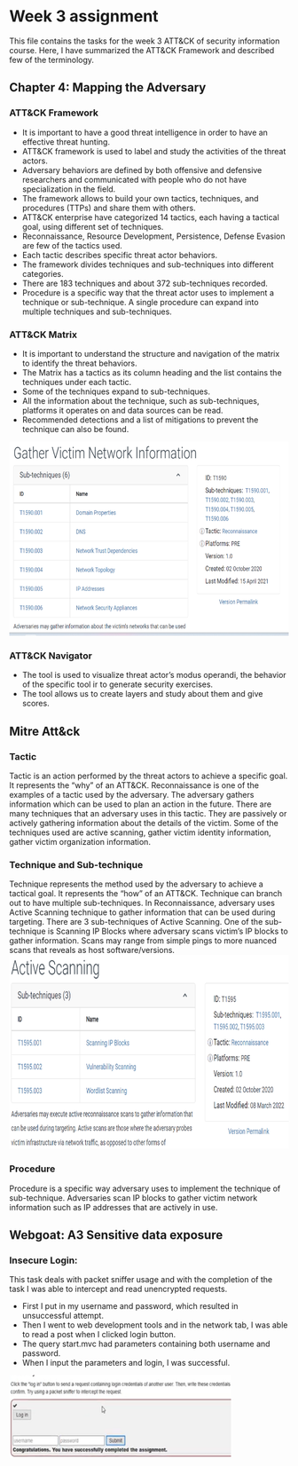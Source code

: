 # Week 3 assignment
This file contains the tasks for the week 3 ATT&CK of security information course. Here, I have summarized the ATT&CK Framework and described few of the terminology.
## Chapter 4: Mapping the Adversary
### ATT&CK Framework
* It is important to have a good threat intelligence in order to have an effective threat hunting.
* ATT&CK framework is used to label and study the activities of the threat actors.
* Adversary behaviors are defined by both offensive and defensive researchers and communicated with people who do not have specialization in the field.
*	The framework allows to build your own tactics, techniques, and procedures (TTPs) and share them with others.
*	ATT&CK enterprise have categorized 14 tactics, each having a tactical goal, using different set of techniques.
*	Reconnaissance, Resource Development, Persistence, Defense Evasion are few of the tactics used.
*	Each tactic describes specific threat actor behaviors.
*	The framework divides techniques and sub-techniques into different categories.
*	There are 183 techniques and about 372 sub-techniques recorded.
*	Procedure is a specific way that the threat actor uses to implement a technique or sub-technique. A single procedure can expand into multiple techniques and sub-techniques.

### ATT&CK Matrix
*	It is important to understand the structure and navigation of the matrix to identify the threat behaviors.
*	The Matrix has a tactics as its column heading and the list contains the techniques under each tactic.
*	Some of the techniques expand to sub-techniques.
*	All the information about the technique, such as sub-techniques, platforms it operates on and data sources can be read.
*	Recommended detections and a list of mitigations to prevent the technique can also be found.

<img src="https://github.com/BhaGur/InfoSec/blob/main/attack1.png" width="600" height="350"> 


### ATT&CK Navigator
*	The tool is used to visualize threat actor’s modus operandi, the behavior of the specific tool ir to generate security exercises.
*	The tool allows us to create layers and study about them and give scores. 

## Mitre Att&ck
### Tactic
Tactic is an action performed by the threat actors to achieve a specific goal. It represents the “why” of an ATT&CK. Reconnaissance is one of the examples of a tactic used by the adversary. The adversary gathers information which can be used to plan an action in the future. There are many techniques that an adversary uses in this tactic. They are passively or actively gathering information about the details of the victim. Some of the techniques used are active scanning, gather victim identity information, gather victim organization information.
### Technique and Sub-technique
Technique represents the method used by the adversary to achieve a tactical goal. It represents the “how” of an ATT&CK. Technique can branch out to have multiple sub-techniques. In Reconnaissance, adversary uses Active Scanning technique to gather information that can be used during targeting. There are 3 sub-techniques of Active Scanning. One of the sub-technique is Scanning IP Blocks where adversary scans victim’s IP blocks to gather information. Scans may range from simple pings to more nuanced scans that reveals as host software/versions.
<img src="https://github.com/BhaGur/InfoSec/blob/main/attack2.png" width="600" height="350"> 

### Procedure
Procedure is a specific way adversary uses to implement the technique of sub-technique. Adversaries scan IP blocks to gather victim network information such as IP addresses that are actively in use.

## Webgoat: A3 Sensitive data exposure
### Insecure Login: 
This task deals with packet sniffer usage and with the completion of the task I was able to intercept and read unencrypted requests.
* First I put in my username and password, which resulted in unsuccessful attempt.
* Then I went to web development tools and in the network tab, I was able to read a post when I clicked login button.
* The query start.mvc had parameters containing both username and password.
* When I input the parameters and login, I was successful.  

<img src="https://github.com/BhaGur/InfoSec/blob/main/webgoat12.png" width="400" height="150"> 

